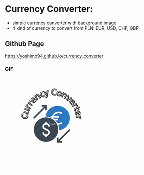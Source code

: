 ﻿# Currency Converter:
 - simple currency converter with background image
 - 4 kind of currency to convert from PLN: EUR, USD, CHF, GBP

## Github Page
 https://yoshimo94.github.io/currency_converter

### GIF
<img src="images/Currency%20Converter.gif" alt="Currency Converter" width="300" height="300">
